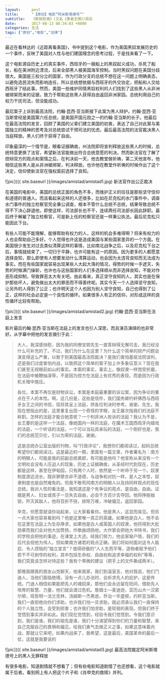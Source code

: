 ```yaml
---
layout:     post
title:      "【原创】电影“阿米斯塔德号”"
subtitle:   《断锁怒潮》(又名《勇者无惧》)观后
date:       2017-08-13 08:34:03 +0800
categories: 生活
tags: ["原创","电影","法律"]
---
```

最近在看林达的《近距离看美国》，书中提到这个电影，作为美国黑奴发展历史的一个事件，反映了美国对人性与他们建国理念的思考过程，于是找来看了一下。

这个电影源自历史上的真实事件，西班牙的一艘船上的黑奴起义成功，杀死了船长，船在美洲附近漂流，后来全部黑人被美国海军控制。当时黑奴问题在美国分歧很大。美国是三权分立的国家，作为行政分支的总统不想在这一问题上明确表态，以避免选民流失而影响连任，所以总统想依据与西班牙的外交协定，把船和人交给西班牙了结此事。然而，美国一些维护同情黑奴权利的人们找到了这些黑人从非洲被绑架而来的证据，致力于帮助这些黑人获得自由返回非洲家园。总统利用自己的权力干扰司法，但没能成功。

最后案子上诉到最高法院，约翰·昆西·亚当斯接下此案为黑人辩护。约翰·昆西·亚当斯曾经是美国第六任总统，是美国开国元勋之一的约翰·亚当斯的长子。他最后在最高法院的发言，回顾了美国的父辈们建立美国的初衷，表达了自己对此案与美国独立的精神的思考及对总统尝试干预司法的忧虑。最后最高法院的法官裁决黑人当庭释放。黑人们终于获得了自由。

印象最深的一个情节是，眼看证据确凿，州法院即将宣判释放这些黑人的时候，总统特意更换了法官，希望新法官能做出符合总统意愿的判决。然而新法官在了解了控辩双方的观点和案情之后，在判决前一天，他去教堂做祈祷，第二天他宣布，他相信这些黑人是从非洲被绑架，判决释放。也许他在教堂作祈祷的时候作出了这个决定，信仰使新法官在强权面前选择了良知。

![pic]({{ site.baseurl }}/images/amistad/amistad1.jpg)
新法官作出公正裁决

在美国的电影中，美国的总统正面的角色不多，而维护正义的往往是那些坚守信仰和道德的普通人。而且看起来这样的人还很多，比如在尼克松的水门事件中，调查水门事件的独立检察官完全秉公调查，根本不管什么总统不总统，结果导致总统不得不下决心辞退他，即使这样，司法部长也不干，连续两任司法部长因此辞职。最后终于解雇了独立检察官，可是新上任的检察官还是一样秉公执法。最后尼克松只能因此下台。

有些人可能不能理解，能够帮助有权力的人，这样的机会多难得啊？将来有权力的人也会帮助自己多好。个人觉得也许这是造成美国与某些国家差异的一个方面。在美国很少发生对过去类似清算这样的事情，比如南北战争之后，以及尼克松下台之后，事情就结束了，一切归于平静，也许可能有这一的原因。因为更多的人都愿意选择良知，那么即使有人想要发动什么清算运动，也会因为太违背良知而无法成为事实。而在有些国家就容易出现某些人大起大落的情况，得势的时候一手遮天，失势的时候满门操斩，也许也与这些国家的人们多选择顺从而非选择良知，不能对作恶形成抑制，导致罪恶太大有关吧。由此看来，真正坚守良知的人，其实也是在保护那些坏人，避免做出太大的罪恶而不得善终呢。其实今天一个人选择坚守良知，让另外的人得到了公正；也许明天这个人也因为别人坚守良知，自己也得到了公正，这样的社会必定是一个良性的循环。如果很多人有正的信仰，对形成这样的良性循环比较有帮助。

![pic]({{ site.baseurl }}/images/amistad/amistad2.jpg)
约翰·昆西·亚当斯在法庭上发言

影片最后约翰·昆西·亚当斯在法庭上的发言也引人深思，而且演员演绎的也非常好。从字幕中把他的发言摘引于此：

>大人，我深感快慰，因为我的同僚宝顿先生一直答辩得无懈可击，我已经没什么可补充的了。不过，我们为什么在这里？为什么这个简单的财产问题会演变得这么严重，以致于到美国最高法院裁决？是我们害怕基层法院误判，还是我们过度害怕内战，以致把这个简单的案子加上许多象征意义？现在我们甚至无视眼前如山的事实。本案的事实，事实上，像奴隶一样饱受折磨，在法庭中被鞭抽凌辱，不是因为控方在法庭上有优秀的表现，而是因为行政机关暗中施压。
> 
>各位，本案不再仅是财物诉讼，本案是本庭最重要的诉讼案，因为争论的重点在于人的本性。啊，这几份是，这些是信件，我们国务卿约轩佛西与西班牙女王之间的书信，现将其呈上法庭，供各位判决时参考。谢谢，先生。我现在想指出的是，这里重复出现一个奇怪的字眼，女王屡次指我们的法庭不称职。怎样的法庭才能合她意呢？一个判非洲人败诉的法庭？我认为不是，女王要的是这样一个法庭，像她国内一样的法庭，在魔术王国西班牙内嬉戏的法庭，一个听话的法庭，一个可以当玩具来玩的法庭，一个刚好也是，我们的总统范贝伦，引以为荣的法庭，谢谢。
> 
>这是总统办公室出版的刊物，叫“行政评论”，我想你们都阅读过，起码总统希望你们都阅读过。这是最近的一期，里面有一篇文章，作者署名为：南方的明眼人，可能是我的前副总统裘郎，有可能是他吗？他宣称从来没有一个文明社会没有人压迫人的现象，历史上证据确凿，从圣经时代到现在，历史都是这样，甚至在伊甸园，只有两个人时，依然是一个听命于另一个。奴隶制度源远流长，既非罪孽亦非不道德，与战争和对抗一样，是人之本性，奴隶制度也是自然难免的。但我不敢苟同南方的明眼人以及持同样观点的现任总统。我对人性的看法是，我知道这是个有争议的观点，是自由，自由。证据是男人、妇女或孩子一旦失去自由，必会千方百计去夺回。他将挣脱枷锁，歼灭其敌人，他将百折不挠，排除万难，冲破偏见，返回家园。
> 
>辛克，你愿意就请你站起来，让大家看看你。他是黑人，这显而易见。但另一点大家也容易看到吗？他是这里唯一真正的英雄。如果他是白人，他不会在这里在法庭上为生存挣求，如果他是白人或英国人的奴隶，他将得到大批勋章而我们会对他大加赞扬，作歌曲颂扬他，大作家会把他大书特书，我们的学校会把他的事迹，在课堂上大述。经我们努力，他会家喻户晓，我们的后代会视他为伟人。但如果南方诸君的观点正确，我们将如何面对这令人尴尬、令人烦恼的“独立宣言”？值得骄傲的“人人生而平等，造物者赋予他们若干不可剥夺的权利，其中包括生命权、自由权和追求幸福的权利”等等，我们究竟该怎样对待这些？我有个卑微的建议（把手上的文件撕成两半）。
> 
>那晚我跟我的朋友山克聊天，他来我家，我们到温室去，他对我说，他们门迪人，当他们面临绝境，没有一点儿办法时，会祈求先人的庇护，这是传统。门迪人相信如果能把先人的魂招来，那他们会永远留在阳间，借助先人培育的智慧、力量，他们就会渡过危机。詹姆士—麦迪逊，亚历山大一汉密尔顿，班哲明一法兰克林，汤姆斯一杰弗逊，乔治一华盛顿，约轩亚当斯，我们一直拒绝向你们求助，也许我们怕一旦求助，就必须承认我们一直保持的个人独立性，会受到损害；也许我们怕求助，是软弱的表现。但我们终于觉悟到事实并非如此。我们现在觉悟到，经验令我们觉悟到，令我们意识到，我们是谁，我们的祖先是谁，我们十分渴望得到你们的力量和智慧，来自己克服自己的畏惧和偏见，给我们勇气去做正义之事，如果这意味着内战，那就让它来吧，如果内战来了，我希望，这是最后，美国革命的最后一仗，这就是我要说的

![pic]({{ site.baseurl }}/images/amistad/amistad3.jpg)
最高法院裁定阿米斯塔德号上的黑人无罪释放

有很多电影，知道剧情就不想看了；但有些电影知道剧情了也还想看，这个电影就属于后者。看到网上有人把这个片子和《肖申克的救赎》并列。
